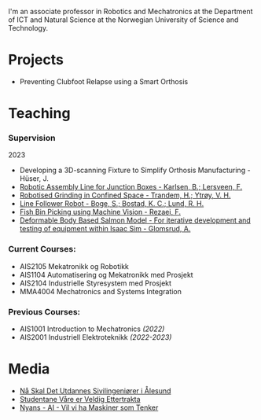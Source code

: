 I'm an associate professor in Robotics and Mechatronics at the Department of ICT and Natural Science at the Norwegian University of Science and Technology.

# Projects
- Preventing Clubfoot Relapse using a Smart Orthosis

# Teaching

### Supervision
2023
- Developing a 3D-scanning Fixture to Simplify Orthosis Manufacturing - Hüser, J.
- [Robotic Assembly Line for Junction Boxes - Karlsen, B.; Lersveen, F.](https://ntnuopen.ntnu.no/ntnu-xmlui/handle/11250/3076961)
- [Robotised Grinding in Confined Space - Trandem, H.; Ytrøy, V. H.](https://ntnuopen.ntnu.no/ntnu-xmlui/handle/11250/3076960)
- [Line Follower Robot - Boge, S.; Bostad, K. C.; Lund, R. H.](https://ntnuopen.ntnu.no/ntnu-xmlui/handle/11250/3076964)
- [Fish Bin Picking using Machine Vision - Rezaei, F.](https://ntnuopen.ntnu.no/ntnu-xmlui/handle/11250/3090579)
- [Deformable Body Based Salmon Model - For iterative development and testing of equipment within Isaac Sim - Glomsrud, A.](https://ntnuopen.ntnu.no/ntnu-xmlui/handle/11250/3090578)

### Current Courses:
- AIS2105 Mekatronikk og Robotikk
- AIS1104 Automatisering og Mekatronikk med Prosjekt
- AIS2104 Industrielle Styresystem med Prosjekt
- MMA4004 Mechatronics and Systems Integration

### Previous Courses:
- AIS1001 Introduction to Mechatronics *(2022)*
- AIS2001 Industriell Elektroteknikk *(2022-2023)*

# Media
- [Nå Skal Det Utdannes Sivilingeniører i Ålesund](https://www.universitetsavisa.no/ntnu-ntnu-alesund-sivilingenior-student/na-skal-det-utdannes-sivilingeniorer-i-alesund/392608)
- [Studentane Våre er Veldig Ettertrakta](https://nett.no/nyheter/studentane-v%C3%A5re-er-veldig-ettertrakta)
- [Nyans - AI - Vil vi ha Maskiner som Tenker](https://www.youtube.com/playlist?list=PLBSPq-MdQqrvssodb8wxnA3NWvkxA4PDc)